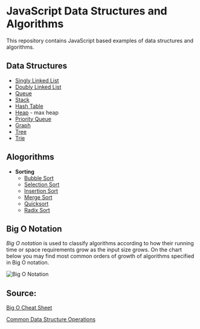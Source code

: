 # JavaScript Data Structures and Algorithms
This repository contains JavaScript based examples of data structures and algorithms.

## Data Structures
* [Singly Linked List](DataStructures/SinglyLinkedList.js)
* [Doubly Linked List]()
* [Queue](DataStructures/Queue.js)
* [Stack](DataStructures/Stack.js)
* [Hash Table](DataStructures/HashTable.js)
* [Heap](DataStructures/MaxBinaryHeap.js) - max heap
* [Priority Queue](DataStructures/PriorityQueue.js)
* [Graph](DataStructures/Graph.js)
* [Tree](DataStructures/BinarySearchTree.js)
* [Trie]()


## Alogorithms
* **Sorting**
  * [Bubble Sort](Algorithms/Sorting/BubbleSort.js)
  * [Selection Sort](Algorithms/Sorting/SelectionSort.js)
  * [Insertion Sort](Algorithms/Sorting/InsertionSort.js)
  * [Merge Sort](Algorithms/Sorting/MergeSort.js)
  * [Quicksort](Algorithms/Sorting/QuickSort.js)
  * [Radix Sort](Algorithms/Sorting/Radix.js)


## Big O Notation

*Big O notation* is used to classify algorithms according to how their running time or space requirements grow as the input size grows.
On the chart below you may find most common orders of growth of algorithms specified in Big O notation.

![Big O Notation](https://user-images.githubusercontent.com/2951356/205442173-8ec78c12-7667-4e87-9188-c449d7ef4724.png)


## Source:
[Big O Cheat Sheet](http://bigocheatsheet.com/)

[Common Data Structure Operations](https://www.bigocheatsheet.com/#tablesWrapper)

